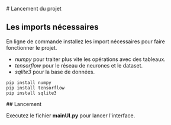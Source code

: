 # Lancement du projet

## Les imports nécessaires

En ligne de commande installez les import nécessaires pour faire fonctionner le projet.

- *numpy* pour traiter plus vite les opérations avec des tableaux.
- *tensorflow* pour le réseau de neurones et le dataset.
- *sqlite3* pour la base de données.

```shell
pip install numpy
pip install tensorflow
pip install sqlite3
```

## Lancement

Executez le fichier **mainUI.py** pour lancer l'interface.
